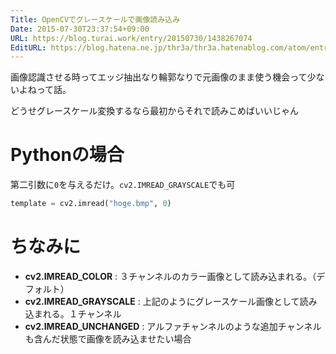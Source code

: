 ```yaml
---
Title: OpenCVでグレースケールで画像読み込み
Date: 2015-07-30T23:37:54+09:00
URL: https://blog.turai.work/entry/20150730/1438267074
EditURL: https://blog.hatena.ne.jp/thr3a/thr3a.hatenablog.com/atom/entry/8454420450103949714
---
```


画像認識させる時ってエッジ抽出なり輪郭なりで元画像のまま使う機会って少ないよねって話。

どうせグレースケール変換するなら最初からそれで読みこめばいいじゃん

# Pythonの場合
第二引数に`0`を与えるだけ。`cv2.IMREAD_GRAYSCALE`でも可
```python
template = cv2.imread("hoge.bmp", 0)
```

# ちなみに

 - **cv2.IMREAD_COLOR** : ３チャンネルのカラー画像として読み込まれる。（デフォルト）
 - **cv2.IMREAD_GRAYSCALE** : 上記のようにグレースケール画像として読み込まれる。１チャンネル
 - **cv2.IMREAD_UNCHANGED** : アルファチャンネルのような追加チャンネルも含んだ状態で画像を読み込ませたい場合
